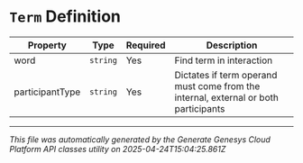 # `Term` Definition

| Property | Type | Required | Description |
|----------|------|----------|-------------|
| word | `string` | Yes | Find term in interaction |
| participantType | `string` | Yes | Dictates if term operand must come from the internal, external or both participants |

---

*This file was automatically generated by the Generate Genesys Cloud Platform API classes utility on 2025-04-24T15:04:25.861Z*